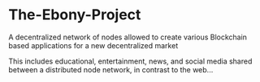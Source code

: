 # The-Ebony-Project
A decentralized network of nodes allowed to create various Blockchain based applications for a new decentralized market


This includes educational, entertainment, news, and social media shared between a distributed node network, in contrast to the web...

